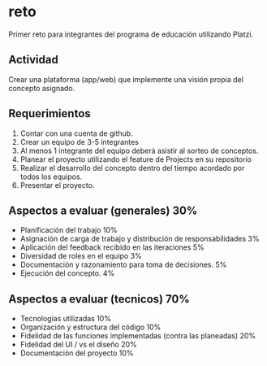 # reto
Primer reto para integrantes del programa de educación utilizando Platzi.

## Actividad
Crear una plataforma (app/web) que implemente una visión propia del concepto asignado.

## Requerimientos
1. Contar con una cuenta de github.
2. Crear un equipo de 3-5 integrantes
3. Al menos 1 integrante del equipo deberá asistir al sorteo de conceptos.
4. Planear el proyecto utilizando el feature de Projects en su repositorio
5. Realizar el desarrollo del concepto dentro del tiempo acordado por todos los equipos.
6. Presentar el proyecto.

## Aspectos a evaluar (generales) 30%
- Planificación del trabajo 10%
- Asignación de carga de trabajo y distribución de responsabilidades 3%
- Aplicación del feedback recibido en las iteraciones 5%
- Diversidad de roles en el equipo 3%
- Documentación y razonamiento para toma de decisiones. 5%
- Ejecución del concepto. 4%

## Aspectos a evaluar (tecnicos) 70%
- Tecnologías utilizadas 10%
- Organización y estructura del código 10%
- Fidelidad de las funciones implementadas (contra las planeadas) 20%
- Fidelidad del UI / vs el diseño 20%
- Documentación del proyecto 10%
